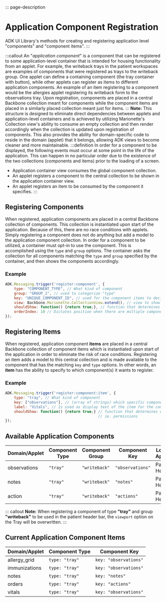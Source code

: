 ::: page-description
# Application Component Registration #
ADK UI Library's methods for creating and registering application level "components" and "component items".
:::

:::callout
An "_application component_" is a component that can be registered to some application-level container that is intended for housing functionality from an applet. For example, the writeback trays in the patient workspaces are examples of components that were registered as trays to the writeback group. One applet can define a containing component (the tray container with button), while other applets can register as items to different application components. An example of an item registering to a component would be the allergies applet registering its writeback form to the observations tray. Upon registration, components are placed in a central Backbone collection meant for components while the component items are placed in a similarly placed collection meant just for items.
:::
**Note:** This structure is designed to eliminate direct dependencies between applets and application-level containers and is achieved by utilizing Marionette's Collection view's ability to consume an empty collection and then render accordingly when the collection is updated upon registration of components. This also provides the ability for domain-specific code to reside in the domain (applet) that it belongs, allowing ADK views to become cleaner and more maintainable.
:::definition
In order for a component to be displayed, the following events must occur at some point in the life of the application. This can happen in no particular order due to the existence of the two collections (components and items) prior to the loading of a screen.
- Application container view consumes the global component collection.
- An applet registers a component to the central collection to be shown in the application container view.
- An applet registers an item to be consumed by the component it specifies.
:::

## Registering Components ##
When registered, application components are placed in a central Backbone collection of components. This collection is instantiated upon start of the application. Because of this, there are no race conditions with applets. Simply registering a component does not do anything but add a model to the application component collection. In order for a component to be utilized, a container must opt-in to use the component. This is accomplished using the `type` and `group` options. The container asks the collection for all components matching the `type` and `group` specified by the container, and then shows the components accordingly.

### Example ###
```JavaScript
ADK.Messaging.trigger('register:component', {
    type: "COMPONENT_TYPE", // What kind of component
    group: "GROUP_1", // used to categorize "type"
    key: "UNIQUE_COMPONENT_ID", // used for the component items to decide to which component to register
    view: Backbone.Marionette.CollectionView.extend(), // view to show
    shouldShow: function() {return true;}, // function that determines whether component should show
    orderIndex: 10 // Dictates position when there are multiple components of the same type and group
});
```

## Registering Items ##
When registered, application component **items** are placed in a central Backbone collection of component items which is instantiated upon start of the application in order to eliminate the risk of race conditions. Registering an item adds a model to this central collection and is made available to the component that has the matching `key` and `type` options. In other words, an **item** has the ability to specify to which component(s) it wants to register.

### Example ###
```JavaScript
ADK.Messaging.trigger('register:component:item', {
    type: "tray", // What kind of component
    key: ["observations"], // (array of strings) which specific component of specified type
    label: "Vitals", // Is used as display text of the item for the component
    shouldShow: function() {return true;} // function that determines whether the item should show
                                          // ie. permissions
});
```

## Available Application Components ##
|Domain/Applet | Component Type | Component Group | Component Key     |Location in Application|
|--------------|----------------|-----------------|-------------------|-----------------------|
|observations  |`"tray"`        |`"writeback"`    | `"observations"`  | Patient Header bar    |
|notes         |`"tray"`        |`"writeback"`    | `"notes"`         | Patient Header bar    |
|action        |`"tray"`        |`"writeback"`    | `"actions"`       | Patient Header bar    |

::: callout
**Note:** When registering a component of type **"tray"** and group **"writeback"** to be used in the patient header bar, the `viewport` option on the Tray will be overwritten.
:::

## Current Application Component Items ##
|Domain/Applet | Component Type | Component Key        |
|--------------|----------------|----------------------|
|allergy_grid  |`type: "tray"`  |`key: "observations"` |
|immunizations |`type: "tray"`  |`key: "observations"` |
|notes         |`type: "tray"`  |`key: "notes"`        |
|orders        |`type: "tray"`  |`key: "actions"`      |
|vitals        |`type: "tray"`  |`key: "observations"` |
